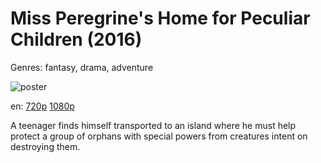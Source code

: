 # Miss Peregrine's Home for Peculiar Children (2016)

Genres: fantasy, drama, adventure

![poster](http://image.tmdb.org/t/p/w500/tzYkC0vqX8Dokuwynhz1lnWWgWT.jpg)

en:
  [720p](magnet:?xt=urn:btih:AC1D164A300291B6A5F89902089ED400336ABC45&tr=udp://glotorrents.pw:6969/announce&tr=udp://tracker.opentrackr.org:1337/announce&tr=udp://torrent.gresille.org:80/announce&tr=udp://tracker.openbittorrent.com:80&tr=udp://tracker.coppersurfer.tk:6969&tr=udp://tracker.leechers-paradise.org:6969&tr=udp://p4p.arenabg.ch:1337&tr=udp://tracker.internetwarriors.net:1337)
  [1080p](magnet:?xt=urn:btih:64BC21FE3AA40A29C3875577ACBFEF2E1908910C&tr=udp://glotorrents.pw:6969/announce&tr=udp://tracker.opentrackr.org:1337/announce&tr=udp://torrent.gresille.org:80/announce&tr=udp://tracker.openbittorrent.com:80&tr=udp://tracker.coppersurfer.tk:6969&tr=udp://tracker.leechers-paradise.org:6969&tr=udp://p4p.arenabg.ch:1337&tr=udp://tracker.internetwarriors.net:1337)
  


A teenager finds himself transported to an island where he must help protect a group of orphans with special powers from creatures intent on destroying them.